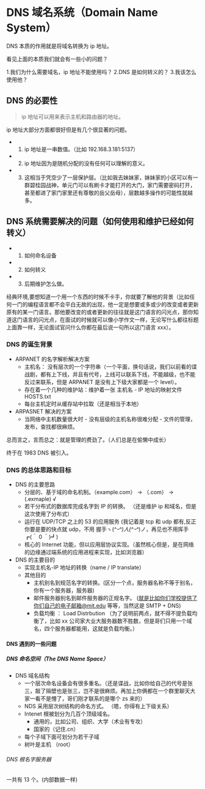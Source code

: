# DNS 域名系统（Domain Name System）

DNS 本质的作用就是将域名转换为 ip 地址。

看见上面的本质我们就会有一些小的问题？

1.我们为什么需要域名，ip 地址不能使用吗？
2.DNS 是如何转义的？ 3.我该怎么使用他？

## DNS 的必要性

> ip 地址可以用来表示主机和路由器的地址。

ip 地址大部分方面都很好但是有几个很显著的问题。

- 1. ip 地址是一串数值。（比如 192.168.3.181:5137）
- 2. ip 地址因为是随机分配的没有任何可以理解的意义。
- 3. 这相当于凭空少了一层保护层。（比如我去妹妹家，妹妹家的小区可以有一群碧桂园战神，单元门可以有刷卡才能打开的大门，家门需要密码打开，甚至都进了家门家里还有尊敬的岳父岳母），层数越多操作的可能性就越多。

## DNS 系统需要解决的问题（如何使用和维护已经如何转义）

- 1. 如何命名设备
- 2. 如何转义
- 3. 后期维护怎么做。

经典环境,要想知道一个用一个东西的时候不卡手，你就要了解他的背景（比如任何一门的编程语言都不会平白无故的出现，他一定是想要或多或少的改变或者更新原有的某一门语言。那他要改变的或者更新的往往就是这门语言的闪光点，那你知道这门语言的闪光点，在面试的时候就可以像小学作文一样，无论写什么都往标题上面靠一样，无论面试官问什么你都在最后说一句所以这门语言 xxx）。

### DNS 的诞生背景

- ARPANET 的名字解析解决方案
  - 主机名： 没有层次的一个字符串（一个平面，换句话说，我们以前看的谍战剧，都有上下线，并且有代号，上线可以联系下线，不能越级，也不能反过来联系，但是 ARPANET 是没有上下级大家都是一个 level）。
  - 存在着一个几种的维护站：维护着一张 主机名 - IP 地址的映射文件 HOSTS.txt
  - 每台主机定时从缓存站中拉取（还是相当于本地）
- ARPASNET 解决的方案
  - 当网络中主机数量很大时 - 没有层级的主机名称很难分配 - 文件的管理，发布，查找都很麻烦。

总而言之，言而总之：就是管理的费劲了。（人们总是在偷懒中成长）

终于在 1983 DNS 被引入。

### DNS 的总体思路和目标

- DNS 的主要思路
  - 分层的、基于域的命名机制。（example.com） -> （.com） -> (.exmaple) √
  - 若干分布式的数据库完成名字到 IP 的转换。 （还是维护 ip 和域名，但是这次使用了分布式）
  - 运行在 UDP/TCP 之上的 53 的应用服务 (我记着是 tcp 和 udp 都有,反正你要是要的快点就 udp，不用 握手ヽ(_^ｰ^)人(^ｰ^_)ノ，再见也不用挥手 ┏(＾ 0 ＾)┛)
  - 核心的 Internet 功能，但以应用层协议实现。（虽然核心但是，是在网络的边缘通过端系统的应用进程来实现，比如浏览器）
- DNS 的主要目的
  - 实现主机名-IP 地址的转换（name / IP translate）
  - 其他目的
    - 主机别名到规范名字的转换。(区分一个点，服务器名称不等于别名，你有一个服务器，服务器)
    - 邮件服务器别名到邮件服务器的正规名字。 (就是比如你们学校提供了你们自己的电子邮箱@mit.edu 等等，当然这是 SMTP + DNS)
    - 负载均衡 ： Load Distrbution （为了说明前两点，就不得不提负载均衡了，比如 xx 公司家大业大服务器数不胜数，但是哥们只用一个域名，四个服务器都能用，这就是负载均衡。）

#### DNS 遇到的一些问题

##### DNS 命名空间（The DNS Name Space）

- DNS 域名结构
  - 一个层次命名设备会有很多重名。（还是谍战，比如你给自己的代号是张三，敲了隔壁也是张三，岂不是很麻烦。再加上你俩都在一个群里聊天大家一看不是懵了，哥们刚才联系的是哪个 zs 来的）
  - NDS 采用层次树结构的命名方式。 （嗯，你得有上下级关系）
  - Intenet 根被划分为几百个顶级域名。
    - 通用的，比如公司、组织、大学（术业有专攻）
    - 国家的（记住.cn）
  - 每个子域下面可划分为若干子域
  - 树叶是主机 （root）

###### DNS 根名字服务器

一共有 13 个。(内部数据一样)
